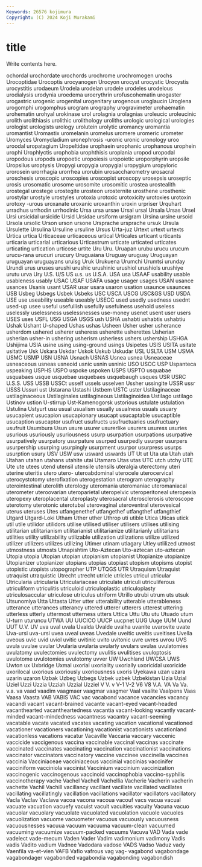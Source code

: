 ```yaml
---
Keywords: 26576 kojimura
Copyright: (C) 2024 Koji Murakami
---
```


# title

Write contents here.



ochordal urochordate urochords urochrome urochromogen urochs Urocoptidae Urocoptis
urocyanogen Urocyon urocyst urocystic Urocystis urocystitis urodaeum Urodela urodelan urodele
urodeles urodelous urodialysis urodynia uroedema uroerythrin urofuscohematin urogaster urogastric urogenic
urogenital urogenitary urogenous uroglaucin Uroglena urogomphi urogomphus urogram urography urogravimeter
urohaematin urohematin urohyal urokinase urol urolagnia urolagnias uroleucic uroleucinic urolith
urolithiasis urolithic urolithology uroliths urologic urological urologies urologist urologists urology
urolutein urolytic uromancy uromantia uromantist Uromastix uromelanin uromelus uromere uromeric
urometer Uromyces Uromycladium uronephrosis -uronic uronic uronology uroo uroodal uropatagium
Uropeltidae urophaein urophanic urophanous urophein urophi Urophlyctis urophobia urophthisis uroplania
uropod uropodal uropodous uropods uropoetic uropoiesis uropoietic uroporphyrin uropsile Uropsilus
uroptysis Uropygi uropygia uropygial uropygium uropyloric urorosein urorrhagia urorrhea urorubin
urosaccharometry urosacral uroschesis uroscopic uroscopies uroscopist uroscopy urosepsis uroseptic urosis
urosomatic urosome urosomite urosomitic urostea urostealith urostegal urostege urostegite urosteon
urosternite urosthene urosthenic urostylar urostyle urostyles urotoxia urotoxic urotoxicity urotoxies
urotoxin urotoxy -urous uroxanate uroxanic uroxanthin uroxin urpriser Urquhart urradhus
urrhodin urrhodinic Ursa ursa ursae Ursal ursal Ursala Ursas Ursel
Ursi ursicidal ursicide Ursid Ursidae ursiform ursigram Ursina ursine ursoid
Ursola ursolic Urson urson ursone Ursprache ursprache ursuk Ursula Ursulette
Ursulina Ursuline ursuline Ursus Urta-juz Urtext urtext urtexts Urtica urtica
Urticaceae urticaceous urtical Urticales urticant urticants urticaria urticarial urticarious Urticastrum
urticate urticated urticates urticating urtication urticose urtite Uru Uru. Uruapan
urubu urucu urucum urucu-rana urucuri urucury Uruguaiana Uruguay uruguay Uruguayan
uruguayan uruguayans uruisg Uruk Urukuena Urumchi Urumtsi urunday Urundi urus
uruses urushi urushic urushinic urushiol urushiols urushiye urutu urva Ury
U.S. U/S US u.s. us U.S.A. USA usa USAAF usability
usable usableness usably USAC USAF USAFA usage usager usages USAN
usance usances Usanis usant USAR usar usara usaron usation usaunce
usaunces USB Usbeg Usbegs Usbek Usbeks USC USCA USCG USC&GS
USD USDA USE use useability useable useably USECC used usedly
usedness usednt used-up usee useful usefullish usefully usefulness usehold useless
uselessly uselessness uselessnesses use-money usenet usent user users USES uses
USFL USG USGA USGS ush USHA ushabti ushabtis ushabtiu Ushak
Ushant U-shaped Ushas ushas Usheen Usher usher usherance usherdom ushered
usherer usheress usherette usherettes Usherian usherian usher-in ushering usherism usherless
ushers ushership USHGA Ushijima USIA usine using using-ground usings Usipetes
USIS USITA usitate usitative Usk Uskara Uskdar Uskok Uskub Uskudar
USL USLTA USM USMA USMC USMP USN USNA Usnach USNAS
Usnea usnea Usneaceae usneaceous usneas usneoid usnic usnin usninic USO
USOC USP Uspanteca uspeaking USPHS USPO uspoke uspoken USPS USPTO
usquabae usquabaes usque usquebae usquebaes usquebaugh usques USR USRC U.S.S.
USS USSB USSCt usself ussels usselven Ussher ussingite USSR ussr
USSS Ussuri ust Ustarana Ustashi Ustbem USTC uster Ustilaginaceae ustilaginaceous
Ustilaginales ustilagineous Ustilaginoidea Ustilago ustilago Ustinov ustion U-stirrup Ust-Kamenogorsk ustorious
ustulate ustulation Ustulina Ustyurt usu usual usualism usually usualness usuals
usuary usucapient usucapion usucapionary usucapt usucaptable usucaptible usucaption usucaptor usufruct
usufructs usufructuaries usufructuary usufruit Usumbura Usun usure usurer usurerlike usurers
usuress usuries usurious usuriously usuriousness usurp usurpation usurpations usurpative usurpatively
usurpatory usurpature usurped usurpedly usurper usurpers usurpership usurping usurpingly usurpment
usurpor usurpress usurps usurption usury USV USW usw usward uswards
UT Ut ut Uta uta Utah utah Utahan utahan utahans
utahite utai Utamaro Utas utas UTC utch utchy UTE Ute
ute utees utend utensil utensile utensils uteralgia uterectomy uteri uterine
uteritis utero utero- uteroabdominal uterocele uterocervical uterocystotomy uterofixation uterogestation uterogram
uterography uterointestinal uterolith uterology uteromania uteromaniac uteromaniacal uterometer uteroovarian uteroparietal
uteropelvic uteroperitoneal uteropexia uteropexy uteroplacental uteroplasty uterosacral uterosclerosis uteroscope uterotomy
uterotonic uterotubal uterovaginal uteroventral uterovesical uterus uteruses Utes utfangenethef utfangethef
utfangthef utfangthief Utgard Utgard-Loki Utham Uther uther Uthrop uti utible
Utica Uticas utick util utile utilidor utilidors utilise utilised utiliser
utilisers utilises utilising utilitarian utilitarianism utilitarianist utilitarianize utilitarianly utilitarians utilities
utility utilizability utilizable utilization utilizations utilize utilized utilizer utilizers utilizes
utilizing Utimer utinam utlagary Utley utlilized utmost utmostness utmosts Utnapishtim
Uto-Aztecan Uto-aztecan uto-aztecan Utopia utopia Utopian utopian utopianism utopianist Utopianize
utopianize Utopianizer utopianizer utopians utopias utopiast utopism utopisms utopist utopistic
utopists utopographer UTP UTQGS UTR Utraquism Utraquist utraquist utraquistic Utrecht
utrecht utricle utricles utricul utricular Utricularia utricularia Utriculariaceae utriculate utriculi
utriculiferous utriculiform utriculitis utriculoid utriculoplastic utriculoplasty utriculosaccular utriculose utriculus utriform
Utrillo utrubi utrum uts utsuk Utsunomiya Utta Uttasta Utter utter
utterability utterable utterableness utterance utterances utterancy uttered utterer utterers utterest
uttering utterless utterly uttermost utterness utters Uttica Uttu Utu utu
Utuado utum U-turn uturuncu UTWA UU UUCICO UUCP uucpnet UUG
Uuge UUM Uund UUT U.V. UV uva uval uvala Uvalda
Uvalde uvalha uvanite uvarovite uvate Uva-ursi uva-ursi uvea uveal uveas
Uvedale uveitic uveitis uveitises Uvella uveous uvic uvid uviol uvitic
uvitinic uvito uvitonic uvre uvres uvrou UVS uvula uvulae uvular
Uvularia uvularia uvularly uvulars uvulas uvulatomies uvulatomy uvulectomies uvulectomy uvulitis
uvulitises uvuloptosis uvulotome uvulotomies uvulotomy uvver UW Uwchland UWCSA UWS
Uwton ux Uxbridge Uxmal uxorial uxoriality uxorially uxoricidal uxoricide uxorilocal
uxorious uxoriously uxoriousness uxoris Uyekawa uzan uzara uzarin uzaron Uzbak
Uzbeg Uzbegs Uzbek uzbek Uzbekistan Uzia Uzial Uziel Uzzi Uzzia
Uzziah Uzzial Uzziel V V. v V-1 V-2 V6 V8
V.A. VA Va Va. v.a. va vaad vaadim vaagmaer vaagmar
vaagmer Vaal vaalite Vaalpens Vaas Vaasa Vaasta VAB VABIS VAC
vac vacabond vacance vacancies vacancy vacandi vacant vacant-brained vacante vacant-eyed
vacant-headed vacanthearted vacantheartedness vacantia vacant-looking vacantly vacant-minded vacant-mindedness vacantness vacantry
vacant-seeming vacatable vacate vacated vacates vacating vacation vacational vacationed vacationer
vacationers vacationing vacationist vacationists vacationland vacationless vacations vacatur Vacaville Vaccaria
vaccary vaccenic vaccicide vaccigenous vaccina vaccinable vaccinal vaccinas vaccinate vaccinated
vaccinates vaccinating vaccination vaccinationist vaccinations vaccinator vaccinators vaccinatory vaccine vaccinee
vaccinella vaccines vaccinia Vacciniaceae vacciniaceous vaccinial vaccinias vaccinifer vacciniform vacciniola
vaccinist Vaccinium vaccinium vaccinization vaccinogenic vaccinogenous vaccinoid vaccinophobia vaccino-syphilis vaccinotherapy
vache Vachel Vachell Vachellia Vacherie Vacherin vacherin vachette Vachil Vachill
vacillancy vacillant vacillate vacillated vacillates vacillating vacillatingly vacillation vacillations vacillator
vacillators vacillatory Vacla Vaclav Vaclava vacoa vacona vacoua vacouf vacs
vacua vacual vacuate vacuation vacuefy vacuist vacuit vacuities vacuity Vacuna
vacuo vacuolar vacuolary vacuolate vacuolated vacuolation vacuole vacuoles vacuolization vacuome
vacuometer vacuous vacuously vacuousness vacuousnesses vacuua vacuum vacuuma vacuum-clean vacuumed
vacuuming vacuumize vacuum-packed vacuums Vacuva VAD Vada vade vadelect vade-mecum
Vaden Vader Vadim vadimonium vadimony Vadis vadis Vadito vadium Vadnee
Vadodara vadose VADS Vadso Vaduz vady Vaenfila va-et-vien VAFB Vafio
vafrous vag vag- vagabond vagabondage vagabondager vagabonded vagabondia vagabonding vagabondish
